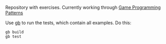 Repository with exercises. Currently working through [Game Programming Patterns][1]

Use [gb][2] to run the tests, which contain all examples. Do this:

	gb build
	gb test


[1]: http://gameprogrammingpatterns.com
[2]: http://getgb.io
